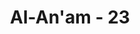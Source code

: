---
title: "Al-An'am - 23"
no: 23
arabic_no: ٢٣
ayah: ثُمَّ لَمْ تَكُنْ فِتْنَتُهُمْ اِلَّآ اَنْ قَالُوْا وَاللّٰهِ رَبِّنَا مَا كُنَّا مُشْرِكِيْنَ 
translation: "Kemudian tidaklah ada jawaban bohong mereka, kecuali mengatakan, “Demi Allah, ya Tuhan kami, tidaklah kami mempersekutukan Allah.”"
tafsir: "Kemudian Allah menerangkan dalam ayat ini bahwa ketika mereka tidak dapat memberikan jawaban untuk mempertanggungjawabkan kemusyrikan mereka sewaktu di dunia, mereka lalu menjawab dengan sumpah bahwa mereka bukanlah orang-orang yang mempersekutukan Allah. Demikianlah akhir dari segala kekafiran dan kemusyrikan mereka. Sewaktu di dunia mereka telah menganut agama nenek moyang mereka. Untuk sembahan-sembahan dan pujaan-pujaan itu, mereka rela mati terbunuh dalam peperangan. Tetapi pada akhirnya, mereka membersihkan diri dari kemusyrikan dan kekafiran itu. Seraya bersumpah, bahwa mereka mengingkari sembahan-sembahan mereka sendiri. Mereka mengira bahwa pernyataan mereka demikian itu ada manfaatnya bagi mereka, tetapi sebaliknya justeru hal itu menambah dosa baru bagi mereka.\n\nTindakan dan perbuatan mereka menjadi saksi atas kemusyrikan mereka. Kaki dan tangan mereka akan menceritakan semua dosa mereka. Oleh sebab itu, pada akhirnya mereka akan mengakui kekafiran mereka.\n\nFirman Allah:\n\n\"Ya Tuhan kami, mereka inilah sekutu-sekutu kami yang dahulu kami sembah selain Engkau.\" (an-Nahl/16: 86)"
---